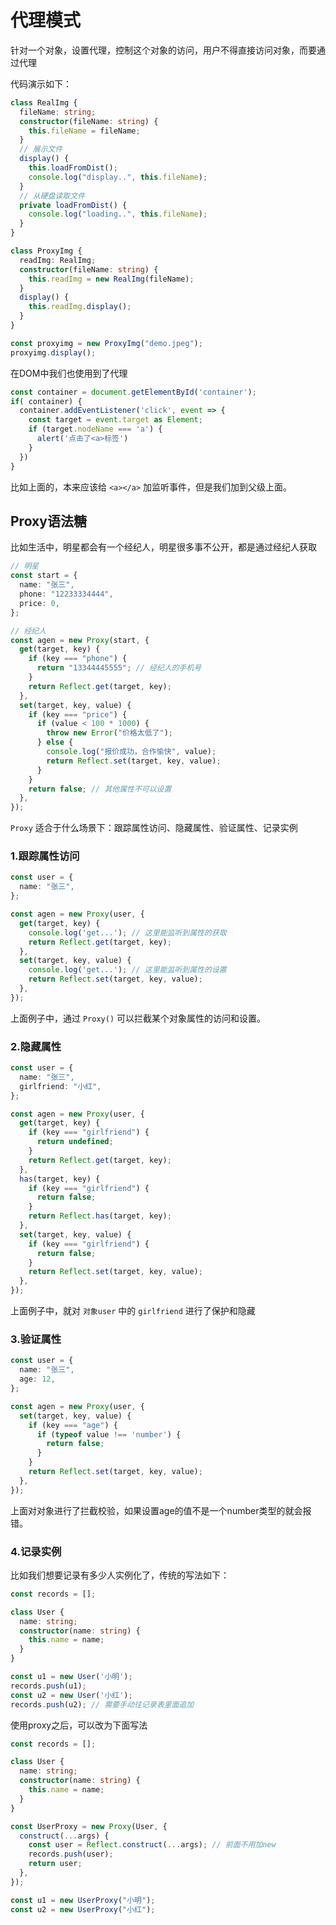 # 代理模式

针对一个对象，设置代理，控制这个对象的访问，用户不得直接访问对象，而要通过代理

代码演示如下：

```ts
class RealImg {
  fileName: string;
  constructor(fileName: string) {
    this.fileName = fileName;
  }
  // 展示文件
  display() {
    this.loadFromDist();
    console.log("display..", this.fileName);
  }
  // 从硬盘读取文件
  private loadFromDist() {
    console.log("loading..", this.fileName);
  }
}

class ProxyImg {
  readImg: RealImg;
  constructor(fileName: string) {
    this.readImg = new RealImg(fileName);
  }
  display() {
    this.readImg.display();
  }
}

const proxyimg = new ProxyImg("demo.jpeg");
proxyimg.display();
```

在DOM中我们也使用到了代理

```ts
const container = document.getElementById('container');
if( container) {
  container.addEventListener('click', event => {
    const target = event.target as Element;
    if (target.nodeName === 'a') {
      alert('点击了<a>标签')
    }
  })
}
```

比如上面的，本来应该给 `<a></a>` 加监听事件，但是我们加到父级上面。



## Proxy语法糖

比如生活中，明星都会有一个经纪人，明星很多事不公开，都是通过经纪人获取

```ts
// 明星
const start = {
  name: "张三",
  phone: "12233334444",
  price: 0,
};

// 经纪人
const agen = new Proxy(start, {
  get(target, key) {
    if (key === "phone") {
      return "13344445555"; // 经纪人的手机号
    }
    return Reflect.get(target, key);
  },
  set(target, key, value) {
    if (key === "price") {
      if (value < 100 * 1000) {
        throw new Error("价格太低了");
      } else {
        console.log("报价成功，合作愉快", value);
        return Reflect.set(target, key, value);
      }
    }
    return false; // 其他属性不可以设置
  },
});
```

`Proxy` 适合于什么场景下：跟踪属性访问、隐藏属性、验证属性、记录实例

### 1.跟踪属性访问

```ts
const user = {
  name: "张三",
};

const agen = new Proxy(user, {
  get(target, key) {
    console.log('get...'); // 这里能监听到属性的获取
    return Reflect.get(target, key);
  },
  set(target, key, value) {
    console.log('get...'); // 这里能监听到属性的设置
    return Reflect.set(target, key, value);
  },
});
```

上面例子中，通过 `Proxy()` 可以拦截某个对象属性的访问和设置。

### 2.隐藏属性

```ts
const user = {
  name: "张三",
  girlfriend: "小红",
};

const agen = new Proxy(user, {
  get(target, key) {
    if (key === "girlfriend") {
      return undefined;
    }
    return Reflect.get(target, key);
  },
  has(target, key) {
    if (key === "girlfriend") {
      return false;
    }
    return Reflect.has(target, key);
  },
  set(target, key, value) {
    if (key === "girlfriend") {
      return false;
    }
    return Reflect.set(target, key, value);
  },
});
```

上面例子中，就对 `对象user` 中的 `girlfriend` 进行了保护和隐藏

### 3.验证属性

```ts
const user = {
  name: "张三",
  age: 12,
};

const agen = new Proxy(user, {
  set(target, key, value) {
    if (key === "age") {
      if (typeof value !== 'number') {
        return false;
      }
    }
    return Reflect.set(target, key, value);
  },
});
```

上面对对象进行了拦截校验，如果设置age的值不是一个number类型的就会报错。

### 4.记录实例

比如我们想要记录有多少人实例化了，传统的写法如下：

```ts
const records = [];

class User {
  name: string;
  constructor(name: string) {
    this.name = name;
  }
}

const u1 = new User('小明');
records.push(u1);
const u2 = new User('小红');
records.push(u2); // 需要手动往记录表里面追加
```

使用proxy之后，可以改为下面写法

```ts
const records = [];

class User {
  name: string;
  constructor(name: string) {
    this.name = name;
  }
}

const UserProxy = new Proxy(User, {
  construct(...args) {
    const user = Reflect.construct(...args); // 前面不用加new
    records.push(user);
    return user;
  },
});

const u1 = new UserProxy("小明");
const u2 = new UserProxy("小红");
```

























